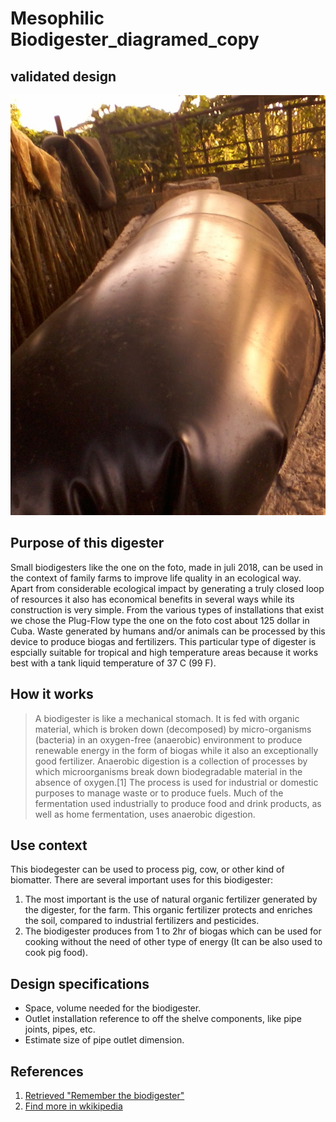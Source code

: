 # Mesophilic Biodigester_diagramed_copy
## validated design
![Name of the machine](images/Foto0001.jpg)
## Purpose of this digester
Small biodigesters like the one on the foto, made in juli 2018, can be used in the context of family farms to improve life quality in an ecological way. Apart from considerable ecological impact by generating a truly closed loop of resources it also has economical benefits in several ways while its construction is very simple. From the various types of installations that exist we chose the Plug-Flow type the one on the foto cost about 125 dollar in Cuba. Waste generated by humans and/or animals can be processed by this device to produce biogas and fertilizers. This particular type of digester is espcially suitable for tropical and high temperature areas because it works best with a tank liquid temperature of 37 C (99 F).
## How it works
> A biodigester is like a mechanical stomach. It is fed with organic material, which is broken down (decomposed) by micro-organisms (bacteria) in an oxygen-free (anaerobic) environment to produce renewable energy in the form of biogas while it also an exceptionally good fertilizer.
>Anaerobic digestion is a collection of processes by which microorganisms break down biodegradable material in the absence of oxygen.[1] The process is used for industrial or domestic purposes to manage waste or to produce fuels. Much of the fermentation used industrially to produce food and drink products, as well as home fermentation, uses anaerobic digestion.

## Use context
This biodegester can be used to process pig, cow, or other kind of biomatter. There are several important uses for this biodigester:
1. The most important is the use of natural organic fertilizer generated by the digester, for the farm. This organic fertilizer protects and enriches the soil, compared to industrial fertilizers and pesticides.
2. The biodigester produces from 1 to 2hr of biogas which can be used for cooking without the need of other type of energy (It can be also used to cook pig food).

## Design specifications
[//]: # (This may be the most platform independent comment)
- Space, volume needed for the biodigester.
- Outlet installation reference to off the shelve components, like pipe joints, pipes, etc.
- Estimate size of pipe outlet dimension.

## References
1. [Retrieved "Remember the biodigester"](https://www.src.sk.ca/blog/remember-biodigester)
1. [Find more in wkikipedia](https://en.wikipedia.org/wiki/Anaerobic_digestion)
